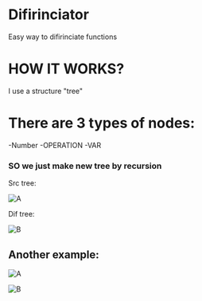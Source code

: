 # Difirinciator
Easy way to difirinciate functions
# HOW IT WORKS?
I use a structure "tree"

# There are 3 types of nodes:

-Number
-OPERATION
-VAR


### SO we just make new tree by recursion

Src tree:

![A](https://github.com/CiberMonah/Difirinciator/assets/142305833/82763170-e14d-4530-a129-289dd1aab71e)

Dif tree:

![B](https://github.com/CiberMonah/Difirinciator/assets/142305833/fb8ce820-3fb7-4f63-b84f-822c0f573823)

## Another example:

![A](https://github.com/CiberMonah/Difirinciator/assets/142305833/80d7f4f3-4f71-4fc3-a506-d15849fc1ebb)

![B](https://github.com/CiberMonah/Difirinciator/assets/142305833/3163f848-113b-4802-9d83-04b95274a6c6)
